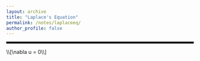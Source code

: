 ```yaml
---
layout: archive
title: "Laplace's Equation"
permalink: /notes/laplaceeq/
author_profile: false
--- 
```


<hr style="border: 2px solid black;">
\\[\nabla u = 0\\]
